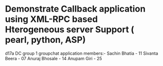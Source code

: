 # Demonstrate Callback application using XML-RPC based Hterogeneous server Support ( pearl, python, ASP)
d17a DC group 1 groupchat application
members:-
Sachin Bhatia - 11
Sivanta Beera - 07
Anuraj Bhosale - 14
Anupam Giri - 25
